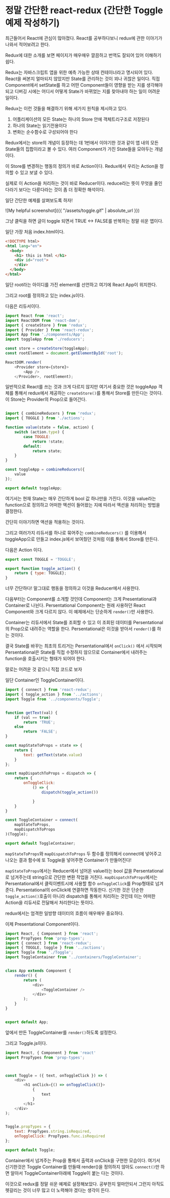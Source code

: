 정말 간단한 react-redux (간단한 Toggle 예제 작성하기)
=====================

최근들어서 React에 관심이 많아졌다.
React를 공부하다보니 redux에 관한 이야기가 나와서 적어보려고 한다.

Redux에 대한 소개를 보면 페이지가 매우매우 깔끔하고 번역도 잘되어 있어 이해하기 쉽다.

Redux는 자바스크립트 앱을 위한 예측 가능한 상태 컨테이너라고 명시되어 있다.
React을 써본지 얼마되지 않았지만 State를 관리하는 것이 꾀나 귀찮은 일이다.
직접 Component에서 setState를 하고 어떤 Component들이 영향을 받는 지를 생각해야되고 디버깅 시에는 어디서 어떻게 State가 바뀌었는 지를 찾아내야 하는 일이 어려운 일이다.

Redux는 이런 것들을 해결하기 위해 세가지 원칙을 제시하고 있다.
1. 어플리케이션의 모든 State는 하나의 Store 안에 객체트리구조로 저장된다
2. 하나의 State는 읽기전용이다
3. 변화는 순수함수로 구성되어야 한다

Redux에서는 store의 개념이 등장하는 데 1번에서 이야기한 것과 같이 앱 내의 모든 State들의 집합이라고 볼 수 있다. 여러 Component가 가진 State들을 모아두는 개념이다.

이 Store를 변경하는 행동의 정의가 바로 Action이다. Redux에서 우리는 Action을 정의할 수 있고 보낼 수 있다.

실제로 이 Action을 처리하는 것이 바로 Reducer이다. reduce라는 뜻이 무엇을 줄인다라기 보다는 다룬다라는 것이 좀 더 정확한 해석이다.

일단 간단한 예제를 살펴보도록 하자!

![My helpful screenshot]({{ "/assets/toggle.gif" | absolute_url }})

그냥 클릭을 하면 글이 toggle 되면서 TRUE <-> FALSE를 반복하는 정말 쉬운 앱이다.

일단 가장 처음 index.html이다.

```html
<!DOCTYPE html>
<html lang="en">
  <body>
    <h1> this is html </h1>
    <div id="root">
    </div>
  </body>
</html>
```

일단 root라는 아이디를 가진 element를 선언하고 여기에 React App이 위치한다.

그리고 root를 정의하고 있는 index.js이다.

다음은 리듀서이다.

```javascript
import React from 'react';
import ReactDOM from 'react-dom';
import { createStore } from 'redux';
import { Provider } from 'react-redux';
import App from './components/App';
import toggleApp from './reducers';

const store = createStore(toggleApp);
const rootElement = document.getElementById('root');

ReactDOM.render(
	<Provider store={store}>
		<App />
    </Provider>, rootElement);
```
일반적으로 React를 쓰는 것과 크게 다르지 않지만 여기서 중요한 것은 toggleApp 객체를 통해서 redux에서 제공하는 `createStore()`를 통해서 Store를 만든다는 것이다. 이 Store는 Provider의 Prop으로 들어간다.

```javascript

import { combineReducers } from 'redux';
import { TOGGLE } from './actions';

function value(state = false, action) {
    switch (action.type) {
        case TOGGLE:
            return !state;
        default:
            return state;
    }
}

const toggleApp = combineReducers({
    value
});

export default toggleApp;
```

여기서는 현재 State는 매우 간단하게 bool 값 하나만을 가진다. 이것을 value라는 function으로 정의하고 어떠한 액션이 들어왔는 지에 따라서 액션을 처리하는 방법을 결정한다.

간단히 이야기하면 액션을 적용하는 것이다.

그리고 여러가지 리듀서를 하나로 묶어주는 `combineReducers()` 를 이용해서 toggleApp으로 만들고 index.js에서 보여줬던 것처럼 이를 통해서 Store를 만든다.

다음은 Action 이다.

``` javascript
export const TOGGLE = 'TOGGLE';

export function toggle_action() {
    return { type: TOGGLE};
}
```

너무 간단하다! 말그대로 행동을 정의하고 이것을 Reducer에서 사용한다.

다음부터는 Component를 소개할 것인데 Component는 크게 Presentational과 Container로 나뉜다.
Persentational Component는 원래 사용하던 React Component와 크게 다르지 않다. 이 예제에서는 단순하게 `render()`만 사용한다.

Container는 리듀서에서 State를 조회할 수 있고 이 조회된 데이터를 Persentational의 Prop으로 내려주는 역할을 한다.
Persentational은 이것을 받아서 `render()`를 하는 것이다.

결국 State를 바꾸는 최초의 트리거는 Persentational에서 `onClick()` 에서 시작되며 Persentational은 State를 직접 수정하지 않으므로 Container에서 내려주는 function을 호출시키는 형태가 되어야 한다.

말로는 어려운 것 같으니 직접 코드로 보자

일단 Container인 ToggleContainer이다.

```javascript
import { connect } from 'react-redux';
import { toggle_action } from '../actions';
import Toggle from '../components/Toggle';


function getText(val) {
    if (val == true)
        return 'TRUE';
    else
        return 'FALSE';
}

const mapStateToProps = state => {
    return {
        text: getText(state.value)
    }
};

const mapDispatchToProps = dispatch => {
    return {
        onToggleClick:
            () => {
                dispatch(toggle_action())

            }
    }
}

const ToggleContainer = connect(
    mapStateToProps,
    mapDispatchToProps
)(Toggle);

export default ToggleContainer;
```

`mapStateToProps`와 `mapDispatchToProps` 두 함수를 정의해서 connect에 넣어주고 나오는 결과 함수에 또 Toggle을 넣어주면 Container가 만들어진다!

`mapStateToProps`에서는 Reducer에서 넘어온 value라는 bool 값을 Persentational로 넘겨주는데 string으로 간단한 변환 작업을 거친다.
`mapDispatchToProps`에서는 Persentational에서 클릭이벤트시에 사용할 함수 `onToggleClick`를 Prop형태로 넘겨준다. Persentational의 onClick에 연결하면 작동한다.
신기한 것은 단순한 `toggle_action()`호출이 아니라 dispatch를 통해서 처리하는 것인데 이는 어떠한 Action을 리듀서로 전달해서 처리한다는 뜻이다.

redux에서는 엄격한 일방향 데이터의 흐름이 매우매우 중요하다.

이제 Presentational Component이다.

```javascript
import React, { Component } from 'react';
import PropTypes from 'prop-types';
import { connect } from 'react-redux';
import { TOGGLE, toggle } from '../actions';
import Toggle from './Toggle';
import ToggleContainer from '../containers/ToggleContainer';


class App extends Component {
	render() {
		return (
			<div>
				<ToggleContainer />
			</div>
		);
	}
}


export default App;
```
앞에서 만든 ToggleContainer를 `render()`하도록 설정한다.

그리고 Toggle.js이다.
``` javascript
import React, { Component } from 'react'
import PropTypes from 'prop-types';



const Toggle = ({ text, onToggleClick }) => (
	<div>
		<h1 onClick={() => onToggleClick()}>
			{
				text
			}
		</h1>
	</div>
);


Toggle.propTypes = {
	text: PropTypes.string.isRequired,
	onToggleClick: PropTypes.func.isRequired
};

export default Toggle;
```
Container에서 넘겨주는 Prop을 통해서 출력과 onClick을 구현한 모습이다.
여기서 신기한것은 Toggle Container를 만들때 render()을 정의하지 않아도 `connect()`만 하면 알아서 ToggleContainer아래에 Toggle이 붙는 다는 것이다.

이것으로 redux를 정말 쉬운 예제로 설정해보았다.
공부한지 얼마안되서 그런지 아직도 헷갈리는 것이 너무 많고 더 노력해야 겠다는 생각이 든다.